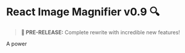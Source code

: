 # React Image Magnifier v0.9 🔍

> **🚀 PRE-RELEASE:** Complete rewrite with incredible new features!

A power